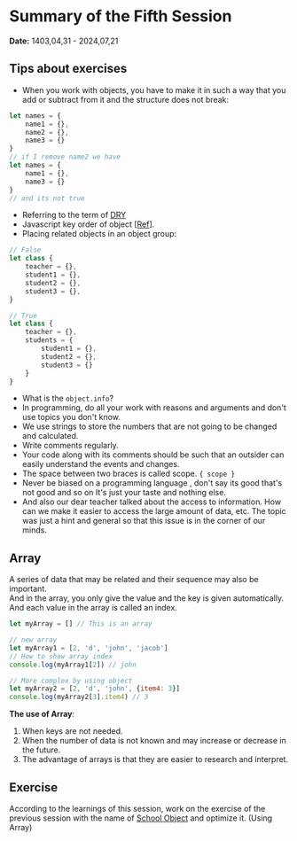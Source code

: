 # Summary of the Fifth Session
**Date:** 1403,04,31 - 2024,07,21

## Tips about exercises
- When you work with objects, you have to make it in such a way that you add or subtract from it and the structure does not break:
```js
let names = {
    name1 = {},
    name2 = {},
    name3 = {}
}
// if I remove name2 we have
let names = {
    name1 = {},
    name3 = {}
}
// and its not true
```
- Referring to the term of [DRY](https://en.wikipedia.org/wiki/Don%27t_repeat_yourself)
- Javascript key order of object [[Ref](https://stackoverflow.com/questions/5525795/does-javascript-guarantee-object-property-order)].
- Placing related objects in an object group:
```js
// False
let class {
    teacher = {},
    student1 = {},
    student2 = {},
    student3 = {},
}

// True
let class {
    teacher = {},
    students = {
        student1 = {},
        student2 = {},
        student3 = {}
    }
}
```
- What is the `object.info`?
- In programming, do all your work with reasons and arguments and don't use topics you don't know.
- We use strings to store the numbers that are not going to be changed and calculated.
- Write comments regularly.
- Your code along with its comments should be such that an outsider can easily understand the events and changes.
- The space between two braces is called scope. `{ scope }`
- Never be biased on a programming language , don't say its good that's not good and so on It's just your taste and nothing else.
- And also our dear teacher talked about the access to information.
How can we make it easier to access the large amount of data, etc. The topic was just a hint and general so that this issue is in the corner of our minds.

## Array
A series of data that may be related and their sequence may also be important.<br>
And in the array, you only give the value and the key is given automatically. And each value in the array is called an index.
```js
let myArray = [] // This is an array

// new array
let myArray1 = [2, 'd', 'john', 'jacob']
// How to show array index
console.log(myArray1[2]) // john

// More complex by using object
let myArray2 = [2, 'd', 'john', {item4: 3}]
console.log(myArray2[3].item4) // 3
```

**The use of Array**:
1. When keys are not needed.
2. When the number of data is not known and may increase or decrease in the future.
3. The advantage of arrays is that they are easier to research and interpret.

## Exercise
According to the learnings of this session, work on the exercise of the previous session with the name of [School Object](https://github.com/amirhossein-github/teacher-khateri/blob/main/course-exercises/course-1/session-4/README.md) and optimize it. (Using Array)